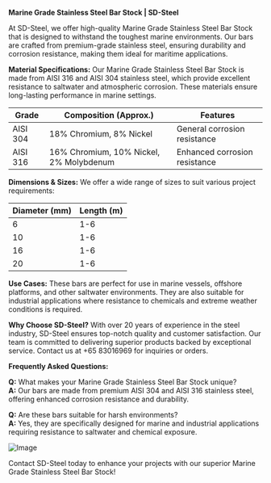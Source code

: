 **Marine Grade Stainless Steel Bar Stock | SD-Steel**

At SD-Steel, we offer high-quality Marine Grade Stainless Steel Bar Stock that is designed to withstand the toughest marine environments. Our bars are crafted from premium-grade stainless steel, ensuring durability and corrosion resistance, making them ideal for maritime applications.

**Material Specifications:**
Our Marine Grade Stainless Steel Bar Stock is made from AISI 316 and AISI 304 stainless steel, which provide excellent resistance to saltwater and atmospheric corrosion. These materials ensure long-lasting performance in marine settings.

| Grade         | Composition (Approx.) | Features                       |
|---------------|-----------------------|--------------------------------|
| AISI 304      | 18% Chromium, 8% Nickel | General corrosion resistance |
| AISI 316      | 16% Chromium, 10% Nickel, 2% Molybdenum | Enhanced corrosion resistance |

**Dimensions & Sizes:**
We offer a wide range of sizes to suit various project requirements:

| Diameter (mm) | Length (m) |
|---------------|------------|
| 6             | 1-6        |
| 10            | 1-6        |
| 16            | 1-6        |
| 20            | 1-6        |

**Use Cases:**
These bars are perfect for use in marine vessels, offshore platforms, and other saltwater environments. They are also suitable for industrial applications where resistance to chemicals and extreme weather conditions is required.

**Why Choose SD-Steel?**
With over 20 years of experience in the steel industry, SD-Steel ensures top-notch quality and customer satisfaction. Our team is committed to delivering superior products backed by exceptional service. Contact us at +65 83016969 for inquiries or orders.

**Frequently Asked Questions:**

**Q:** What makes your Marine Grade Stainless Steel Bar Stock unique?  
**A:** Our bars are made from premium AISI 304 and AISI 316 stainless steel, offering enhanced corrosion resistance and durability.

**Q:** Are these bars suitable for harsh environments?  
**A:** Yes, they are specifically designed for marine and industrial applications requiring resistance to saltwater and chemical exposure.

![Image](https://github.com/user-attachments/assets/2567258e-e124-4816-932d-1809bd27ef0b)

Contact SD-Steel today to enhance your projects with our superior Marine Grade Stainless Steel Bar Stock!
